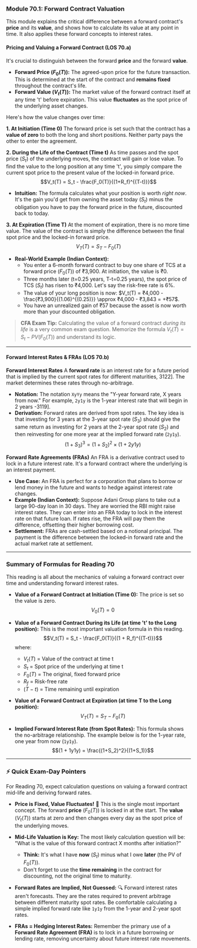 ### Module 70.1: Forward Contract Valuation

This module explains the critical difference between a forward contract's **price** and its **value**, and shows how to calculate its value at any point in time. It also applies these forward concepts to interest rates.

#### Pricing and Valuing a Forward Contract (LOS 70.a)

It's crucial to distinguish between the forward **price** and the forward **value**.
* **Forward Price ($F_0(T)$):** The agreed-upon price for the future transaction. This is determined at the start of the contract and **remains fixed** throughout the contract's life.
* **Forward Value ($V_t(T)$):** The market value of the forward contract itself at any time 't' before expiration. This value **fluctuates** as the spot price of the underlying asset changes.

Here's how the value changes over time:

**1. At Initiation (Time 0)**
The forward price is set such that the contract has a **value of zero** to both the long and short positions. Neither party pays the other to enter the agreement.

**2. During the Life of the Contract (Time t)**
As time passes and the spot price ($S_t$) of the underlying moves, the contract will gain or lose value. To find the value to the long position at any time 't', you simply compare the current spot price to the present value of the locked-in forward price.
$$V_t(T) = S_t - \frac{F_0(T)}{(1+R_f)^{(T-t)}}$$
* **Intuition:** The formula calculates what your position is worth *right now*. It's the gain you'd get from owning the asset today ($S_t$) minus the obligation you have to pay the forward price in the future, discounted back to today.

**3. At Expiration (Time T)**
At the moment of expiration, there is no more time value. The value of the contract is simply the difference between the final spot price and the locked-in forward price.
$$V_T(T) = S_T - F_0(T)$$

* **Real-World Example (Indian Context):**
    * You enter a 6-month forward contract to buy one share of TCS at a forward price ($F_0(T)$) of ₹3,900. At initiation, the value is ₹0.
    * Three months later (t=0.25 years, T-t=0.25 years), the spot price of TCS ($S_t$) has risen to ₹4,000. Let's say the risk-free rate is 6%.
    * The value of your long position is now:
        $V_t(T) = ₹4,000 - \frac{₹3,900}{(1.06)^{(0.25)}} \approx ₹4,000 - ₹3,843 = +₹57$.
    * You have an unrealized gain of ₹57 because the asset is now worth more than your discounted obligation.

> **CFA Exam Tip:** Calculating the value of a forward contract *during its life* is a very common exam question. Memorize the formula $V_t(T) = S_t - PV(F_0(T))$ and understand its logic.

---

#### Forward Interest Rates & FRAs (LOS 70.b)

**Forward Interest Rates**
A **forward rate** is an interest rate for a future period that is implied by the current spot rates for different maturities, 3122]. The market determines these rates through no-arbitrage.

* **Notation:** The notation `XyYy` means the "Y-year forward rate, X years from now." For example, `2y1y` is the 1-year interest rate that will begin in 2 years -3119].
* **Derivation:** Forward rates are derived from spot rates. The key idea is that investing for 3 years at the 3-year spot rate ($S_3$) should give the same return as investing for 2 years at the 2-year spot rate ($S_2$) and then reinvesting for one more year at the implied forward rate (`2y1y`).
    $$(1+S_3)^3 = (1+S_2)^2 \times (1 + 2y1y)$$

**Forward Rate Agreements (FRAs)**
An FRA is a derivative contract used to lock in a future interest rate. It's a forward contract where the underlying is an interest payment.

* **Use Case:** An FRA is perfect for a corporation that plans to borrow or lend money in the future and wants to hedge against interest rate changes.
* **Example (Indian Context):** Suppose Adani Group plans to take out a large 90-day loan in 30 days. They are worried the RBI might raise interest rates. They can enter into an FRA today to lock in the interest rate on that future loan. If rates rise, the FRA will pay them the difference, offsetting their higher borrowing cost.
* **Settlement:** FRAs are cash-settled based on a notional principal. The payment is the difference between the locked-in forward rate and the actual market rate at settlement.

***

### Summary of Formulas for Reading 70

This reading is all about the mechanics of valuing a forward contract over time and understanding forward interest rates.

* **Value of a Forward Contract at Initiation (Time 0):**
    The price is set so the value is zero.
    $$V_0(T) = 0$$

* **Value of a Forward Contract During its Life (at time 't' to the Long position):**
    This is the most important valuation formula in this reading.
    $$V_t(T) = S_t - \frac{F_0(T)}{(1 + R_f)^{(T-t)}}$$
    where:
    * $V_t(T)$ = Value of the contract at time t
    * $S_t$ = Spot price of the underlying at time t
    * $F_0(T)$ = The original, fixed forward price
    * $R_f$ = Risk-free rate
    * $(T-t)$ = Time remaining until expiration

* **Value of a Forward Contract at Expiration (at time T to the Long position):**
    $$V_T(T) = S_T - F_0(T)$$

* **Implied Forward Interest Rate (from Spot Rates):**
    This formula shows the no-arbitrage relationship. The example below is for the 1-year rate, one year from now (`1y1y`).
    $$(1 + 1y1y) = \frac{(1+S_2)^2}{(1+S_1)}$$

***

### ⚡ Quick Exam-Day Pointers

For Reading 70, expect calculation questions on valuing a forward contract mid-life and deriving forward rates.

* **Price is Fixed, Value Fluctuates!** 📌 This is the single most important concept. The forward **price** ($F_0(T)$) is locked in at the start. The **value** ($V_t(T)$) starts at zero and then changes every day as the spot price of the underlying moves.

* **Mid-Life Valuation is Key:** The most likely calculation question will be: "What is the value of this forward contract X months after initiation?"
    * **Think:** It's what I have **now** ($S_t$) minus what I owe **later** (the PV of $F_0(T)$).
    * Don't forget to use the **time remaining** in the contract for discounting, not the original time to maturity.

* **Forward Rates are Implied, Not Guessed:** 🔍 Forward interest rates aren't forecasts. They are the rates required to prevent arbitrage between different maturity spot rates. Be comfortable calculating a simple implied forward rate like `1y1y` from the 1-year and 2-year spot rates.

* **FRAs = Hedging Interest Rates:** Remember the primary use of a **Forward Rate Agreement (FRA)** is to lock in a future borrowing or lending rate, removing uncertainty about future interest rate movements.


